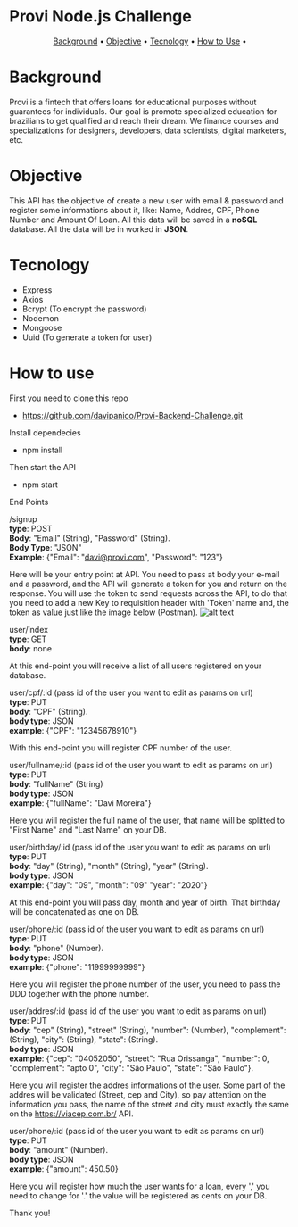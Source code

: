 # Provi Node.js Challenge

<p align="center">
 <a href="#background">Background</a> •
 <a href="#objective">Objective</a> • 
 <a href="#tecnology">Tecnology</a> • 
 <a href="#how to use">How to Use</a> • 
</p>

# Background

Provi is a fintech that offers loans for educational purposes without guarantees for individuals. Our goal is promote specialized education for brazilians to get qualified and reach their dream. We finance courses and specializations for designers, developers, data scientists, digital marketers, etc.

# Objective

This API has the objective of create a new user with email & password and register some informations about it, like: Name, Addres, CPF, Phone Number and Amount Of Loan. All this data will be saved in a **noSQL** database. All the data will be in worked in **JSON**.

# Tecnology

- Express 
- Axios
- Bcrypt (To encrypt the password)
- Nodemon
- Mongoose
- Uuid (To generate a token for user)

# How to use

First you need to clone this repo
 - https://github.com/davipanico/Provi-Backend-Challenge.git

Install dependecies
 - npm install

Then start the API
 - npm start

End Points

/signup</br>
**type**: POST</br>
**Body**: "Email" (String), "Password" (String).</br>
**Body Type**: "JSON"</br>
**Example**: {"Email": "davi@provi.com", "Password": "123"}</br>

Here will be your entry point at API. You need to pass at body your e-mail and a password, and the API will generate a token for you and return on the response. You will use the token to send requests across the API, to do that you need to add a new Key to requisition header with 'Token' name and, the token as value just like the image below (Postman).
![alt text](https://i.imgur.com/9eV0mZi.png)

user/index</br>
**type**: GET</br>
**body**: none</br>

At this end-point you will receive a list of all users registered on your database.

user/cpf/:id (pass id of the user you want to edit as params on url)</br>
**type**: PUT</br>
**body**: "CPF" (String).</br>
**body type**: JSON</br>
**example**: {"CPF": "12345678910"}</br>

With this end-point you will register CPF number of the user.

user/fullname/:id (pass id of the user you want to edit as params on url)</br>
**type**: PUT</br>
**body**: "fullName" (String)</br>
**body type**: JSON</br>
**example**: {"fullName": "Davi Moreira"}</br>

Here you will register the full name of the user, that name will be splitted to "First Name" and "Last Name" on your DB.

user/birthday/:id (pass id of the user you want to edit as params on url)</br>
**type**: PUT</br>
**body**: "day" (String), "month" (String), "year" (String).</br>
**body type**: JSON</br>
**example**: {"day": "09", "month": "09" "year": "2020"}</br>

At this end-point you will pass day, month and year of birth. That birthday will be concatenated as one on DB.

user/phone/:id (pass id of the user you want to edit as params on url)</br>
**type**: PUT</br>
**body**: "phone" (Number).</br>
**body type**: JSON</br>
**example**: {"phone": "11999999999"}</br>

Here you will register the phone number of the user, you need to pass the DDD together with the phone number.

user/addres/:id (pass id of the user you want to edit as params on url)</br>
**type**: PUT</br>
**body**: "cep" (String), "street" (String), "number": (Number), "complement": (String), "city": (String), "state": (String).</br>
**body type**: JSON</br>
**example**: {"cep": "04052050", "street": "Rua Orissanga", "number": 0, "complement": "apto 0", "city": "São Paulo", "state": "São Paulo"}.

Here you will register the addres informations of the user. Some part of the addres will be validated (Street, cep and City), so pay attention on the information you pass, the name of the street and city must exactly the same on the https://viacep.com.br/ API.

user/phone/:id (pass id of the user you want to edit as params on url)</br>
**type**: PUT</br>
**body**: "amount" (Number).</br>
**body type**: JSON</br>
**example**: {"amount": 450.50}</br>

Here you will register how much the user wants for a loan, every ',' you need to change for '.' the value will be registered as cents on your DB.



Thank you!



